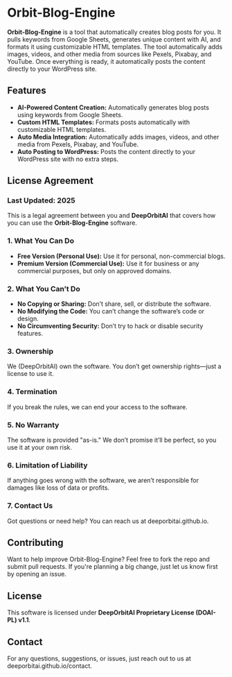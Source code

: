 # Orbit-Blog-Engine

**Orbit-Blog-Engine** is a tool that automatically creates blog posts for you. It pulls keywords from Google Sheets, generates unique content with AI, and formats it using customizable HTML templates. The tool automatically adds images, videos, and other media from sources like Pexels, Pixabay, and YouTube. Once everything is ready, it automatically posts the content directly to your WordPress site.

## Features

- **AI-Powered Content Creation:** Automatically generates blog posts using keywords from Google Sheets.
- **Custom HTML Templates:** Formats posts automatically with customizable HTML templates.
- **Auto Media Integration:** Automatically adds images, videos, and other media from Pexels, Pixabay, and YouTube.
- **Auto Posting to WordPress:** Posts the content directly to your WordPress site with no extra steps.



## License Agreement

### Last Updated: 2025

This is a legal agreement between you and **DeepOrbitAI** that covers how you can use the **Orbit-Blog-Engine** software.

### 1. What You Can Do

- **Free Version (Personal Use):** Use it for personal, non-commercial blogs.
- **Premium Version (Commercial Use):** Use it for business or any commercial purposes, but only on approved domains.

### 2. What You Can’t Do

- **No Copying or Sharing:** Don’t share, sell, or distribute the software.
- **No Modifying the Code:** You can’t change the software’s code or design.
- **No Circumventing Security:** Don’t try to hack or disable security features.

### 3. Ownership

We (DeepOrbitAI) own the software. You don’t get ownership rights—just a license to use it.

### 4. Termination

If you break the rules, we can end your access to the software.

### 5. No Warranty

The software is provided "as-is." We don’t promise it’ll be perfect, so you use it at your own risk.

### 6. Limitation of Liability

If anything goes wrong with the software, we aren’t responsible for damages like loss of data or profits.

### 7. Contact Us

Got questions or need help? You can reach us at deeporbitai.github.io.


## Contributing

Want to help improve Orbit-Blog-Engine? Feel free to fork the repo and submit pull requests. If you're planning a big change, just let us know first by opening an issue.


## License

This software is licensed under **DeepOrbitAI Proprietary License (DOAI-PL) v1.1**.


## Contact

For any questions, suggestions, or issues, just reach out to us at deeporbitai.github.io/contact.
